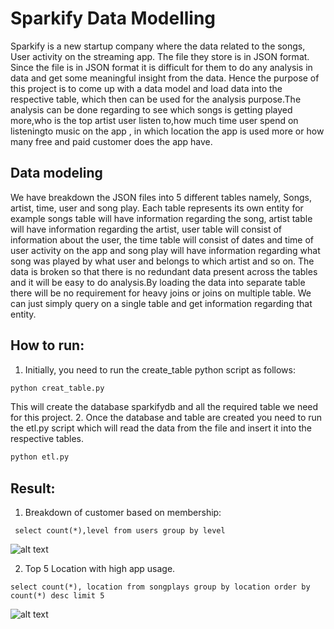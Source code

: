 # Sparkify Data Modelling

Sparkify is a new startup company where the data related to the songs, User activity on the streaming app. The file they store is in JSON format. Since the file is in JSON format it is difficult for them to do any analysis in data and get some meaningful insight from the data. Hence the purpose of this project is to come up with a data model and load data into the respective table, which then can be used for the analysis purpose.The analysis can be done regarding to see which songs is getting played more,who is the top artist user listen to,how much time user spend on listeningto  music on the app , in which location the app is used more or how many free and paid customer does the app have.


## Data modeling
We have breakdown the JSON files into 5 different tables namely, Songs, artist, time, user and song play.
Each table represents its own entity for example songs table will have information regarding the song, artist table will have information regarding the artist, user table will consist of information about the user, the time table will consist of dates and time of user activity on the app and song play will have information regarding what song was played by what user and belongs to which artist and so on. The data is broken so that there is no redundant data present across the tables and it will be easy to do analysis.By loading the data into separate table there will be no requirement for heavy joins or joins on multiple table. We can just simply query on a single table and get information regarding that entity.

## How to run:
1. Initially, you need to run the create_table python script as follows:
```python
python creat_table.py
```
This will create the database sparkifydb and all the required table we need for this project.
2. Once the database and table are created you need to run the etl.py script which will read the data from the file and insert it into the respective tables.
```python
python etl.py 
````

## Result:
1. Breakdown of customer based on membership: 
```
 select count(*),level from users group by level
```
![alt text](membership_distribution.JPG "Membership breakdown")

2. Top 5 Location with high app usage.
```
select count(*), location from songplays group by location order by count(*) desc limit 5
``` 
![alt text](top5_cities.JPG "Top 5 cities app used")
